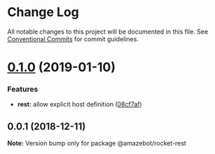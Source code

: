 # Change Log

All notable changes to this project will be documented in this file.
See [Conventional Commits](https://conventionalcommits.org) for commit guidelines.

# [0.1.0](https://github.com/Amazebot/rocket-control/compare/@amazebot/rocket-rest@0.0.1...@amazebot/rocket-rest@0.1.0) (2019-01-10)


### Features

* **rest:** allow explicit host definition ([08cf7af](https://github.com/Amazebot/rocket-control/commit/08cf7af))





## 0.0.1 (2018-12-11)

**Note:** Version bump only for package @amazebot/rocket-rest
